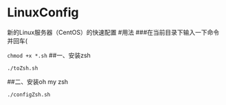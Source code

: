 # LinuxConfig
新的Linux服务器（CentOS）的快速配置
#用法
###在当前目录下输入一下命令并回车(

`
chmod +x *.sh
`
##一、安装zsh

`
./toZsh.sh
`

##二、安装oh my zsh

`
./configZsh.sh
`




